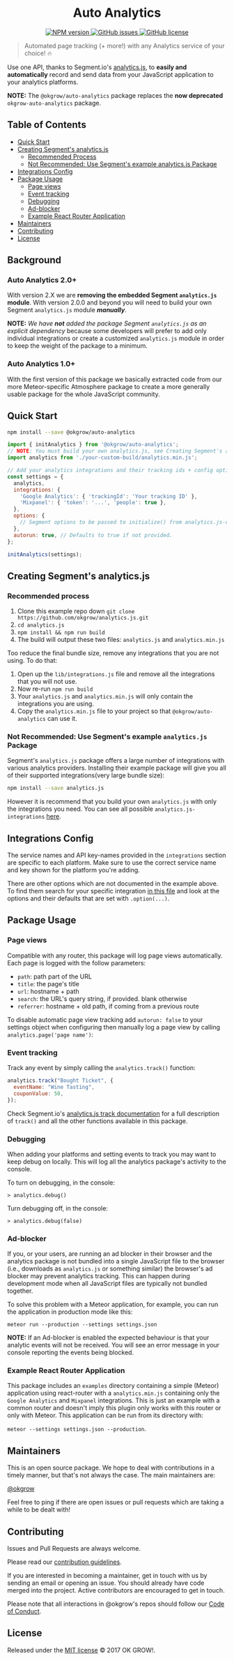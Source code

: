 <h1 align="center">Auto Analytics</h1>
<div align="center">
  <a href="https://badge.fury.io/js/%40okgrow%2Fauto-analytics">
    <img src="https://badge.fury.io/js/%40okgrow%2Fauto-analytics.svg" alt="NPM version" />
  </a>
  <a href="https://github.com/okgrow/auto-analytics/issues">
    <img src="https://img.shields.io/github/issues/okgrow/auto-analytics.svg" alt="GitHub issues" />
  </a>
  <a href="https://github.com/okgrow/auto-analytics/blob/master/LICENSE">
    <img src="https://img.shields.io/github/license/okgrow/auto-analytics.svg" alt="GitHub license" />
  </a>
</div>

> Automated page tracking (+ more!) with any Analytics service of your choice! :fire:

Use one API, thanks to Segment.io's [analytics.js](https://segment.com/docs/libraries/analytics.js/), to **easily and automatically** record and send data from your JavaScript application to your analytics platforms.

**NOTE:** The `@okgrow/auto-analytics` package replaces the **now deprecated** `okgrow-auto-analytics` package.

## Table of Contents

- [Quick Start](#quick-start)
- [Creating Segment's analytics.js](#creating-segments-analyticsjs)
  - [Recommended Process](#recommended-process)
  - [Not Recommended: Use Segment's example analytics.js Package](#not-recommended-use-segments-example-analyticsjs-package)
- [Integrations Config](#integrations-config)
- [Package Usage](#package-usage)
  - [Page views](#page-views)
  - [Event tracking](#event-tracking)
  - [Debugging](#debugging)
  - [Ad-blocker](#ad-blocker)
  - [Example React Router Application](#example-react-router-application)
- [Maintainers](#maintainers)
- [Contributing](#contributing)
- [License](#license)

## Background

### Auto Analytics 2.0+
With version 2.X we are **removing the embedded Segment `analytics.js` module**. With version 2.0.0 and beyond you will need to build your own Segment `analytics.js` module _**manually**_.

**NOTE:** _We have **not** added the package Segment `analytics.js` as an explicit dependency_ because some developers will prefer to add only individual integrations or create a customized `analytics.js` module in order to keep the weight of the package to a minimum.

### Auto Analytics 1.0+
With the first version of this package we basically extracted code from our more Meteor-specific Atmosphere package to create a more generally usable package for the whole JavaScript community.


## Quick Start

```sh
npm install --save @okgrow/auto-analytics
```

```js
import { initAnalytics } from '@okgrow/auto-analytics';
// NOTE: You must build your own analytics.js, see Creating Segment's analytics.js for details.
import analytics from './your-custom-build/analytics.min.js';

// Add your analytics integrations and their tracking ids + config options here.
const settings = {
  analytics,
  integrations: {
    'Google Analytics': { 'trackingId': 'Your tracking ID' },
    'Mixpanel': { 'token': '...', 'people': true },
  },
  options: {
    // Segment options to be passed to initialize() from analytics.js-core
  },
  autorun: true, // Defaults to true if not provided.
};

initAnalytics(settings);
```

## Creating Segment's analytics.js

### Recommended process

1. Clone this example repo down `git clone https://github.com/okgrow/analytics.js.git`
1. `cd analytics.js`
1. `npm install && npm run build`
1. The build will output these two files: `analytics.js` and `analytics.min.js`

Too reduce the final bundle size, remove any integrations that you are not using. To do that:

1. Open up the `lib/integrations.js` file and remove all the integrations that you will not use.
1. Now re-run `npm run build`
1. Your `analytics.js` and `analytics.min.js` will only contain the integrations you are using.
1. Copy the `analytics.min.js` file to your project so that `@okgrow/auto-analytics` can use it.

### Not Recommended: Use Segment's example `analytics.js` Package
Segment's `analytics.js` package offers a large number of integrations with various analytics providers. Installing their example package will give you all of their supported integrations(very large bundle size):

```sh
npm install --save analytics.js
```

However it is recommend that you build your own `analytics.js` with only the integrations you need. You can see all possible `analytics.js-integrations` [here](https://github.com/segment-integrations?query=analytics.js-integration).

## Integrations Config

The service names and API key-names provided in the `integrations` section are specific to each platform. Make sure to use the correct service name and key shown for the platform you're adding.

There are other options which are not documented in the example above. To find them search for your specific integration [in this file](https://github.com/okgrow/analytics.js/blob/master/analytics.js) and look at the options and their defaults that are set with `.option(...)`.

## Package Usage

### Page views

Compatible with any router, this package will log page views automatically. Each page is logged with the follow parameters:

 * `path`: path part of the URL
 * `title`: the page's title
 * `url`: hostname + path
 * `search`: the URL's query string, if provided. blank otherwise
 * `referrer`: hostname + old path, if coming from a previous route

To disable automatic page view tracking add ```autorun: false``` to your settings object when configuring then manually log a page view by calling `analytics.page('page name')`:

### Event tracking

Track any event by simply calling the `analytics.track()` function:

```js
analytics.track("Bought Ticket", {
  eventName: "Wine Tasting",
  couponValue: 50,
});
```

Check Segment.io's [analytics.js track documentation](https://segment.com/docs/libraries/analytics.js/#track) for a full description of `track()` and all the other functions available in this package.

### Debugging

When adding your platforms and setting events to track you may want to keep debug on locally. This will log all the analytics package's activity to the console.

To turn on debugging, in the console:

`> analytics.debug()`

Turn debugging off, in the console:

`> analytics.debug(false)`

### Ad-blocker

If you, or your users, are running an ad blocker in their browser and the analytics package is not bundled into a single JavaScript file to the browser (i.e., downloads as `analytics.js` or something similar) the browser's ad blocker may prevent analytics tracking. This can happen during development mode when all JavaScript files are typically not bundled together.

To solve this problem with a Meteor application, for example, you can run the application in production mode like this:

`meteor run --production --settings settings.json`

**NOTE:** If an Ad-blocker is enabled the expected behaviour is that your analytic events will not be received. You will see an error message in your console reporting the events being blocked.

### Example React Router Application

This package includes an `examples` directory containing a simple (Meteor) application using react-router with a `analytics.min.js` containing only the `Google Analytics` and `Mixpanel` integrations. This is just an example with a common router and doesn't imply this plugin only works with this router or only with Meteor. This application can be run from its directory with:

`meteor --settings settings.json --production`.

## Maintainers

This is an open source package. We hope to deal with contributions in a timely manner, but that's not always the case. The main maintainers are:

[@okgrow](https://github.com/okgrow)

Feel free to ping if there are open issues or pull requests which are taking a while to be dealt with!

## Contributing

Issues and Pull Requests are always welcome.

Please read our [contribution guidelines](https://github.com/okgrow/guides/blob/master/open-source/contributing.md).

If you are interested in becoming a maintainer, get in touch with us by sending an email or opening an issue. You should already have code merged into the project. Active contributors are encouraged to get in touch.

Please note that all interactions in @okgrow's repos should follow our [Code of Conduct](https://github.com/okgrow/guides/blob/master/open-source/CODE_OF_CONDUCT.md).

## License

Released under the [MIT license](https://github.com/okgrow/analytics/blob/master/License.md) © 2017 OK GROW!.
